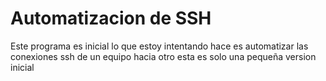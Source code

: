 # Automatizacion de SSH
Este programa es inicial lo que estoy intentando hace es automatizar las conexiones ssh de un equipo hacia otro
esta es solo una pequeña version inicial 
